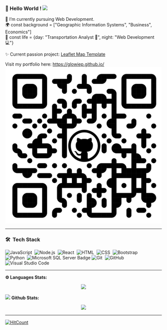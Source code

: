 ### 👋 Hello World !  <img src="https://github.com/TheDudeThatCode/TheDudeThatCode/blob/master/Assets/Earth.gif" width="24px">
🔭 I’m currently pursuing Web Development. <br>
🌍 const background = ["Geographic Information Systems", "Business", Economics"] <br>
🌱 const life = {day: "Transportation Analyst 🚌", night: "Web Development 💻"} <br>

✨ Current passion project: <a href="https://github.com/glowiep/leaflet-map-template">Leaflet Map Template</a>

 Visit my portfolio here: https://glowiep.github.io/
 ![Scan me!](gloweip_QR.png)
<!--
**glowiep/glowiep** is a ✨ _special_ ✨ repository because its `README.md` (this file) appears on your GitHub profile.

Here are some ideas to get you started:

- 🔭 I’m currently working on ...
- 🌱 I’m currently learning ...
- 👯 I’m looking to collaborate on ...
- 🤔 I’m looking for help with ...
- 💬 Ask me about ...
- 📫 How to reach me: ...
- 😄 Pronouns: ...
- ⚡ Fun fact: ...
-->

  ***
### 🛠 &nbsp;Tech Stack

![JavaScript](https://img.shields.io/badge/-JavaScript-333333?style=flat&logo=javascript)&nbsp;
![Node.js](https://img.shields.io/badge/-Node.js-333333?style=flat&logo=node.js)&nbsp;
![React](https://img.shields.io/badge/-React-333333?style=flat&logo=react)&nbsp;
![HTML](https://img.shields.io/badge/-HTML-333333?style=flat&logo=HTML5)&nbsp;
![CSS](https://img.shields.io/badge/-CSS-333333?style=flat&logo=CSS3&logoColor=1572B6)&nbsp;
![Bootstrap](https://img.shields.io/badge/-Bootstrap-333333?style=flat&logo=bootstrap&logoColor=563D7C)\
![Python](https://img.shields.io/badge/-Python-333333?style=flat&logo=python)&nbsp;
![Microsoft SQL Server Badge](https://img.shields.io/badge/-SQL-333333?style=for-the-badge&logo=MySQL&logoColor=white&style=flat-square)
![Git](https://img.shields.io/badge/-Git-333333?style=flat&logo=git)&nbsp;
![GitHub](https://img.shields.io/badge/-GitHub-333333?style=flat&logo=github)&nbsp;
![Visual Studio Code](https://img.shields.io/badge/-Visual%20Studio%20Code-333333?style=flat&logo=visual-studio-code&logoColor=007ACC)&nbsp;

<!-- 
![Java](https://img.shields.io/badge/-Java-333333?style=flat&logo=Java&logoColor=FFA518)&nbsp;
![C++](https://img.shields.io/badge/-C++-333333?style=flat&logo=C%2B%2B&logoColor=00599C)&nbsp;
![R (Statistics)](https://img.shields.io/badge/-R-333333?style=flat&logo=R&logoColor=276DC3)\
![RStudio](https://img.shields.io/badge/-RStudio-333333?style=flat&logo=rstudio)&nbsp;
![Eclipse](https://img.shields.io/badge/-Eclipse-333333?style=flat&logo=eclipse-ide&logoColor=2C2255)\
![Markdown](https://img.shields.io/badge/-Markdown-333333?style=flat&logo=markdown)\
![Illustrator](https://img.shields.io/badge/-Illustrator-333333?style=flat&logo=adobe-illustrator)&nbsp;
![Photoshop](https://img.shields.io/badge/-Photoshop-333333?style=flat&logo=adobe-photoshop)&nbsp;
![InDesign](https://img.shields.io/badge/-InDesign-333333?style=flat&logo=adobe-indesign)
-->


<!--
**Languages and Tools:**

<p align="center">

  <div align="center">
  <code><img height="40" src="https://raw.githubusercontent.com/github/explore/80688e429a7d4ef2fca1e82350fe8e3517d3494d/topics/javascript/javascript.png"></code>   
  <code><img height="40" src="https://raw.githubusercontent.com/github/explore/80688e429a7d4ef2fca1e82350fe8e3517d3494d/topics/nodejs/nodejs.png"></code> 
  <code><img height="40" src="https://raw.githubusercontent.com/github/explore/80688e429a7d4ef2fca1e82350fe8e3517d3494d/topics/html/html.png"></code> 
  <code><img height="40" src="https://raw.githubusercontent.com/github/explore/80688e429a7d4ef2fca1e82350fe8e3517d3494d/topics/css/css.png"></code> 
  <code><img height="40" src="https://raw.githubusercontent.com/github/explore/80688e429a7d4ef2fca1e82350fe8e3517d3494d/topics/mysql/mysql.png"></code>
  <code><img height="40" src="https://raw.githubusercontent.com/github/explore/80688e429a7d4ef2fca1e82350fe8e3517d3494d/topics/python/python.png"></code> 
  <code><img height="40" src="https://raw.githubusercontent.com/github/explore/80688e429a7d4ef2fca1e82350fe8e3517d3494d/topics/git/git.png"></code> 
  <code><img height="40" src="https://raw.githubusercontent.com/github/explore/80688e429a7d4ef2fca1e82350fe8e3517d3494d/topics/terminal/terminal.png"></code>

  </div>
  </p>
 -->
------
**⚙️ Languages Stats:**
 <p align="center">
  <img src="https://github-readme-stats.vercel.app/api/top-langs/?username=glowiep&count_private=true&theme=buefy&layout=donut">
 </p>


<img src="https://media.giphy.com/media/VgCDAzcKvsR6OM0uWg/giphy.gif" width="50"> **Github Stats:**

<p align="center">
  <img src="https://github-readme-stats.vercel.app/api?username=glowiep&hide=stars&show_icons=true&theme=buefy&line_height=32">
</p>

---
<p align="left">

  <div align="left">
<!-- 
<br>
 <a href="https://www.linkedin.com/in/glowiep" target="_blank"><img src="https://img.shields.io/badge/LinkedIn-%230077B5.svg?&style=flat-square&logo=linkedin&logoColor=white" alt="LinkedIn"></a>
<br> 
 -->

[![HitCount](https://hits.dwyl.com/glowiep/glowiep.svg?style=flat-square)](http://hits.dwyl.com/glowiep/glowiep)
  
  </div>
</p> 
